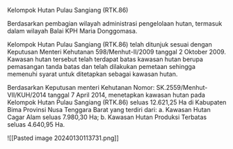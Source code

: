 Kelompok Hutan Pulau Sangiang (RTK.86)

Berdasarkan pembagian wilayah administrasi pengelolaan hutan, termasuk dalam wilayah Balai KPH Maria Donggomasa.

Kelompok Hutan Pulau Sangiang (RTK.86) telah ditunjuk sesuai dengan Keputusan Menteri Kehutanan 598/Menhut-II/2009 tanggal 2 Oktober 2009. Kawasan hutan tersebut telah terdapat batas kawasan hutan berupa pemasangan tanda batas dan telah dilakukan pemetaan sehingga memenuhi syarat untuk ditetapkan sebagai kawasan hutan.

Berdasarkan Keputusan menteri Kehutanan Nomor: SK.2559/Menhut-VII/KUH/2014 tanggal 7 April 2014, menetapkan kawasan hutan pada Kelompok Hutan Pulau Sangiang (RTK.86) seluas 12.621,25 Ha di Kabupaten Bima Provinsi Nusa Tenggara Barat yang terdiri dari:
a. Kawasan Hutan Cagar Alam seluas 7.980,30 Ha;
b. Kawasan Hutan Produksi Terbatas seluas 4.640,95 Ha.

![[Pasted image 20240130113731.png]]